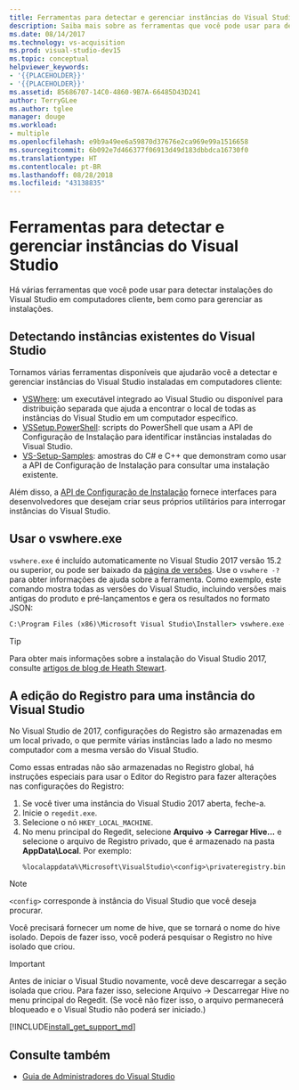 ```yaml
---
title: Ferramentas para detectar e gerenciar instâncias do Visual Studio
description: Saiba mais sobre as ferramentas que você pode usar para detectar e gerenciar instalações do Visual Studio em computadores cliente.
ms.date: 08/14/2017
ms.technology: vs-acquisition
ms.prod: visual-studio-dev15
ms.topic: conceptual
helpviewer_keywords:
- '{{PLACEHOLDER}}'
- '{{PLACEHOLDER}}'
ms.assetid: 85686707-14C0-4860-9B7A-66485D43D241
author: TerryGLee
ms.author: tglee
manager: douge
ms.workload:
- multiple
ms.openlocfilehash: e9b9a49ee6a59870d37676e2ca969e99a1516658
ms.sourcegitcommit: 6b092e7d466377f06913d49d183dbbdca16730f0
ms.translationtype: HT
ms.contentlocale: pt-BR
ms.lasthandoff: 08/28/2018
ms.locfileid: "43138835"
---
```

# <a name="tools-for-detecting-and-managing-visual-studio-instances"></a>Ferramentas para detectar e gerenciar instâncias do Visual Studio

Há várias ferramentas que você pode usar para detectar instalações do Visual Studio em computadores cliente, bem como para gerenciar as instalações.

## <a name="detecting-existing-visual-studio-instances"></a>Detectando instâncias existentes do Visual Studio

Tornamos várias ferramentas disponíveis que ajudarão você a detectar e gerenciar instâncias do Visual Studio instaladas em computadores cliente:

* [VSWhere](https://github.com/microsoft/vswhere): um executável integrado ao Visual Studio ou disponível para distribuição separada que ajuda a encontrar o local de todas as instâncias do Visual Studio em um computador específico.
* [VSSetup.PowerShell](https://github.com/microsoft/vssetup.powershell): scripts do PowerShell que usam a API de Configuração de Instalação para identificar instâncias instaladas do Visual Studio.
* [VS-Setup-Samples](https://github.com/microsoft/vs-setup-samples): amostras do C# e C++ que demonstram como usar a API de Configuração de Instalação para consultar uma instalação existente.

Além disso, a [API de Configuração de Instalação](https://msdn.microsoft.com/en-us/library/microsoft.visualstudio.setup.configuration.aspx) fornece interfaces para desenvolvedores que desejam criar seus próprios utilitários para interrogar instâncias do Visual Studio.

## <a name="using-vswhereexe"></a>Usar o vswhere.exe

`vswhere.exe` é incluído automaticamente no Visual Studio 2017 versão 15.2 ou superior, ou pode ser baixado da [página de versões](https://github.com/Microsoft/vswhere/releases). Use o `vswhere -?` para obter informações de ajuda sobre a ferramenta. Como exemplo, este comando mostra todas as versões do Visual Studio, incluindo versões mais antigas do produto e pré-lançamentos e gera os resultados no formato JSON:

```cmd
C:\Program Files (x86)\Microsoft Visual Studio\Installer> vswhere.exe -legacy -prerelease -format json
```

>[!TIP]
>Para obter mais informações sobre a instalação do Visual Studio 2017, consulte [artigos de blog de Heath Stewart](https://blogs.msdn.microsoft.com/heaths/tag/vs2017/).


## <a name="editing-the-registry-for-a-visual-studio-instance"></a>A edição do Registro para uma instância do Visual Studio

No Visual Studio de 2017, configurações do Registro são armazenadas em um local privado, o que permite várias instâncias lado a lado no mesmo computador com a mesma versão do Visual Studio.

Como essas entradas não são armazenadas no Registro global, há instruções especiais para usar o Editor do Registro para fazer alterações nas configurações do Registro:

1. Se você tiver uma instância do Visual Studio 2017 aberta, feche-a.
2. Inicie o `regedit.exe`.
3. Selecione o nó `HKEY_LOCAL_MACHINE`.
4. No menu principal do Regedit, selecione **Arquivo -> Carregar Hive...** e selecione o arquivo de Registro privado, que é armazenado na pasta **AppData\Local**. Por exemplo:
   ```
   %localappdata%\Microsoft\VisualStudio\<config>\privateregistry.bin
   ```

  > [!NOTE]
  > `<config>` corresponde à instância do Visual Studio que você deseja procurar.

Você precisará fornecer um nome de hive, que se tornará o nome do hive isolado. Depois de fazer isso, você poderá pesquisar o Registro no hive isolado que criou.

> [!IMPORTANT]
> Antes de iniciar o Visual Studio novamente, você deve descarregar a seção isolada que criou. Para fazer isso, selecione Arquivo -> Descarregar Hive no menu principal do Regedit. (Se você não fizer isso, o arquivo permanecerá bloqueado e o Visual Studio não poderá ser iniciado.)

[!INCLUDE[install_get_support_md](includes/install_get_support_md.md)]

## <a name="see-also"></a>Consulte também

* [Guia de Administradores do Visual Studio](visual-studio-administrator-guide.md)
